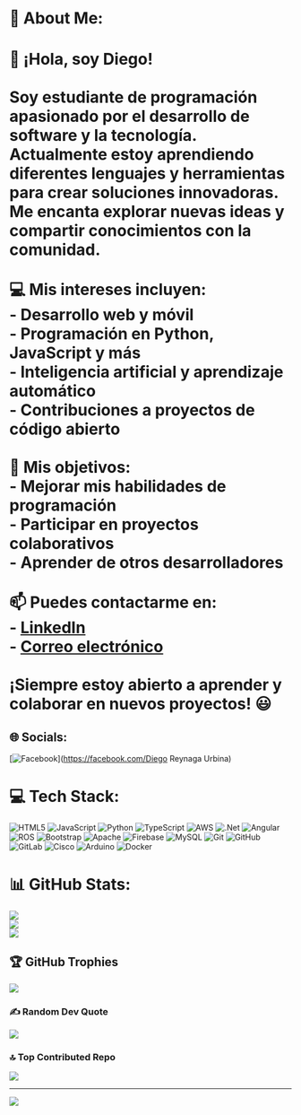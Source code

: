 # 💫 About Me:
# 👋 ¡Hola, soy Diego!<br><br>Soy estudiante de programación apasionado por el desarrollo de software y la tecnología. Actualmente estoy aprendiendo diferentes lenguajes y herramientas para crear soluciones innovadoras. Me encanta explorar nuevas ideas y compartir conocimientos con la comunidad.<br><br>💻 **Mis intereses incluyen:**<br>- Desarrollo web y móvil<br>- Programación en Python, JavaScript y más<br>- Inteligencia artificial y aprendizaje automático<br>- Contribuciones a proyectos de código abierto<br><br>🚀 **Mis objetivos:**<br>- Mejorar mis habilidades de programación<br>- Participar en proyectos colaborativos<br>- Aprender de otros desarrolladores<br><br>📫 **Puedes contactarme en:**  <br>- [LinkedIn](https://www.linkedin.com/in/tuusuario)  <br>- [Correo electrónico](mailto:tucorreo@example.com)  <br><br>¡Siempre estoy abierto a aprender y colaborar en nuevos proyectos! 😃<br>


## 🌐 Socials:
[![Facebook](https://img.shields.io/badge/Facebook-%231877F2.svg?logo=Facebook&logoColor=white)](https://facebook.com/Diego Reynaga Urbina) 

# 💻 Tech Stack:
![HTML5](https://img.shields.io/badge/html5-%23E34F26.svg?style=flat&logo=html5&logoColor=white) ![JavaScript](https://img.shields.io/badge/javascript-%23323330.svg?style=flat&logo=javascript&logoColor=%23F7DF1E) ![Python](https://img.shields.io/badge/python-3670A0?style=flat&logo=python&logoColor=ffdd54) ![TypeScript](https://img.shields.io/badge/typescript-%23007ACC.svg?style=flat&logo=typescript&logoColor=white) ![AWS](https://img.shields.io/badge/AWS-%23FF9900.svg?style=flat&logo=amazon-aws&logoColor=white) ![.Net](https://img.shields.io/badge/.NET-5C2D91?style=flat&logo=.net&logoColor=white) ![Angular](https://img.shields.io/badge/angular-%23DD0031.svg?style=flat&logo=angular&logoColor=white) ![ROS](https://img.shields.io/badge/ros-%230A0FF9.svg?style=flat&logo=ros&logoColor=white) ![Bootstrap](https://img.shields.io/badge/bootstrap-%238511FA.svg?style=flat&logo=bootstrap&logoColor=white) ![Apache](https://img.shields.io/badge/apache-%23D42029.svg?style=flat&logo=apache&logoColor=white) ![Firebase](https://img.shields.io/badge/firebase-a08021?style=flat&logo=firebase&logoColor=ffcd34) ![MySQL](https://img.shields.io/badge/mysql-4479A1.svg?style=flat&logo=mysql&logoColor=white) ![Git](https://img.shields.io/badge/git-%23F05033.svg?style=flat&logo=git&logoColor=white) ![GitHub](https://img.shields.io/badge/github-%23121011.svg?style=flat&logo=github&logoColor=white) ![GitLab](https://img.shields.io/badge/gitlab-%23181717.svg?style=flat&logo=gitlab&logoColor=white) ![Cisco](https://img.shields.io/badge/cisco-%23049fd9.svg?style=flat&logo=cisco&logoColor=black) ![Arduino](https://img.shields.io/badge/-Arduino-00979D?style=flat&logo=Arduino&logoColor=white) ![Docker](https://img.shields.io/badge/docker-%230db7ed.svg?style=flat&logo=docker&logoColor=white)
# 📊 GitHub Stats:
![](https://github-readme-stats.vercel.app/api?username=diego-reynaga&theme=dark&hide_border=false&include_all_commits=false&count_private=false)<br/>
![](https://nirzak-streak-stats.vercel.app/?user=diego-reynaga&theme=dark&hide_border=false)<br/>
![](https://github-readme-stats.vercel.app/api/top-langs/?username=diego-reynaga&theme=dark&hide_border=false&include_all_commits=false&count_private=false&layout=compact)

## 🏆 GitHub Trophies
![](https://github-profile-trophy.vercel.app/?username=diego-reynaga&theme=radical&no-frame=false&no-bg=false&margin-w=4)

### ✍️ Random Dev Quote
![](https://quotes-github-readme.vercel.app/api?type=vetical&theme=radical)

### 🔝 Top Contributed Repo
![](https://github-contributor-stats.vercel.app/api?username=diego-reynaga&limit=5&theme=dark&combine_all_yearly_contributions=true)

---
[![](https://visitcount.itsvg.in/api?id=diego-reynaga&icon=0&color=0)](https://visitcount.itsvg.in)

<!-- Proudly created with GPRM ( https://gprm.itsvg.in ) -->
